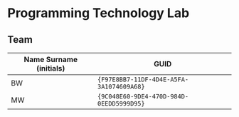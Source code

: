 # Programming Technology Lab

## Team

| Name Surname (initials) | GUID                                     |
| ----------------------- | ---------------------------------------- |
| BW                      | `{F97E8BB7-11DF-4D4E-A5FA-3A1074609A68}`                                     |
| MW                      | `{9C048E60-9DE4-470D-984D-0EEDD5999D95}` |
